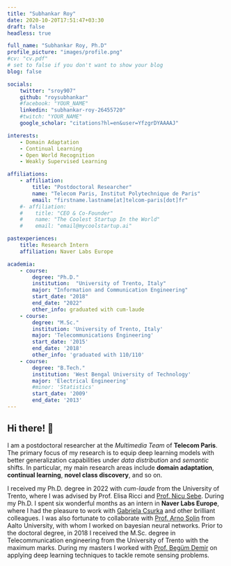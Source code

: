 ```yaml
---
title: "Subhankar Roy"
date: 2020-10-20T17:51:47+03:30
draft: false
headless: true

full_name: "Subhankar Roy, Ph.D"
profile_picture: "images/profile.png"
#cv: "cv.pdf"
# set to false if you don't want to show your blog
blog: false

socials:
    twitter: "sroy907"
    github: "roysubhankar"
    #facebook: "YOUR_NAME"
    linkedin: "subhankar-roy-26455720"
    #twitch: "YOUR_NAME"
    google_scholar: "citations?hl=en&user=YfzgrDYAAAAJ"

interests:
    - Domain Adaptation
    - Continual Learning
    - Open World Recognition
    - Weakly Supervised Learning

affiliations:
    - affiliation:
        title: "Postdoctoral Researcher"
        name: "Telecom Paris, Institut Polytechnique de Paris"
        email: "firstname.lastname[at]telcom-paris[dot]fr"
    #- affiliation:
    #    title: "CEO & Co-Founder"
    #    name: "The Coolest Startup In the World"
    #    email: "email@mycoolstartup.ai"

pastexperiences:
    title: Research Intern
    affiliation: Naver Labs Europe

academia:
    - course:
        degree: "Ph.D."
        institution:  "University of Trento, Italy"
        major: "Information and Communication Engineering"
        start_date: "2018"
        end_date: "2022"
        other_info: graduated with cum-laude
    - course:
        degree: "M.Sc."
        institution: 'University of Trento, Italy'
        major: 'Telecommunications Engineering'
        start_date: '2015'
        end_date: '2018'
        other_info: 'graduated with 110/110'
    - course:
        degree: "B.Tech."
        institution: 'West Bengal University of Technology'
        major: 'Electrical Engineering'
        #minor: 'Statistics'
        start_date: '2009'
        end_date: '2013'
---
```

## Hi there! 👋

I am a postdoctoral researcher at the *Multimedia Team* of **Telecom Paris**. The primary focus of my research is to equip deep learning models with better generalization capabilities under *data distribution* and *semantic* shifts. In particular, my main research areas include **domain adaptation**, **continual learning**, **novel class discovery**, and so on.

I received my Ph.D. degree in 2022 with *cum-laude* from the University of Trento, where I was advised by Prof. Elisa Ricci and [Prof. Nicu Sebe](https://disi.unitn.it/~sebe/). During my Ph.D. I spent six wonderful months as an intern in **Naver Labs Europe**, where I had the pleasure to work with [Gabriela Csurka](https://europe.naverlabs.com/people_user/Gabriela-Csurka/) and other brilliant colleagues. I was also fortunate to collaborate with [Prof. Arno Solin](https://users.aalto.fi/~asolin/) from Aalto University, with whom I worked on bayesian neural networks.  Prior to the doctoral degree, in 2018 I received the M.Sc. degree in Telecommunication engineering from the University of Trento with the maximum marks. During my masters I worked with [Prof. Begüm Demir](https://begumdemir.com/) on applying deep learning techniques to tackle remote sensing problems.